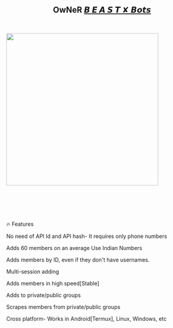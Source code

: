 <h2 align="center"><b>OwNeR <a href="https://telegram.dog/BeastX_Bots">𝘽 𝙀 𝘼 𝙎 𝙏 ✘ 𝘽𝙤𝙩𝙨</a></b></h2>

<br>

<p align="center">

   <a href="https://github.com/msy1717/PyrogramMemberAdder"><img src="https://telegra.ph/file/3c2d212953bacaf7efe25.jpg" alt="" width=400px></a>

   <br>

   <br>

</p>




<br>

🔥 Features

No need of API Id and API hash- It requires only phone numbers

Adds 60 members on an average Use Indian Numbers

Adds members by ID, even if they don't have usernames.

Multi-session adding

Adds members in high speed[Stable]

Adds to private/public groups

Scrapes members from private/public groups

Cross platform- Works in Android[Termux], Linux, Windows, etc
